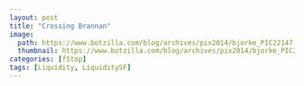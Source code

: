 ```yaml
---
layout: post
title: "Crossing Brannan"
image:
  path: https://www.botzilla.com/blog/archives/pix2014/bjorke_PIC22147.jpg
  thumbnail: https://www.botzilla.com/blog/archives/pix2014/bjorke_PIC22147.jpg
categories: [fStop]
tags: [Liquidity, LiquiditySF]
---
```





